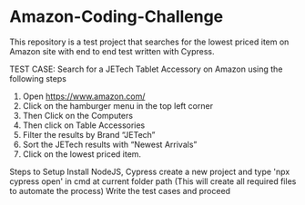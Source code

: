 # Amazon-Coding-Challenge
This repository is a test project that searches for the lowest priced item on Amazon site with end to end test written with Cypress.

TEST CASE: Search for a JETech Tablet Accessory on Amazon using the following steps
1. Open https://www.amazon.com/ 
2. Click on the hamburger menu in the top left corner 
3. Then Click on the Computers 
4. Then click on Table Accessories 
5. Filter the results by Brand “JETech” 
6. Sort the JETech results with “Newest Arrivals” 
7. Click on the lowest priced item. 


Steps to Setup
Install NodeJS, Cypress
create a new project and type 'npx cypress open' in cmd at current folder path (This will create all required files to automate the process)
Write the test cases and proceed